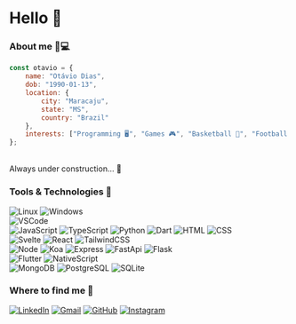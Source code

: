 # Hello 🖖
### About me 🧔💻
```javascript
const otavio = {
	name: "Otávio Dias",
	dob: "1990-01-13",
	location: {
		city: "Maracaju",
		state: "MS",
		country: "Brazil"
	},
	interests: ["Programming 🖥", "Games 🎮", "Basketball 🏀", "Football ⚽️", "Beer 🍺", "Cooking 🍳"]
};
```
<br/>
Always under construction... 🚧

### Tools & Technologies 🔧
![Linux](https://img.shields.io/static/v1?label=Linux&message=OS&color=green&logo=linux&style=flat-square&logoColor=white) ![Windows](https://img.shields.io/static/v1?label=Windows&message=OS&color=green&logo=windows&style=flat-square)<br/>
![VSCode](https://img.shields.io/static/v1?label=VS%20Code&message=Editor&color=blue&logo=visual-studio-code&style=flat-square)<br/>
![JavaScript](https://img.shields.io/static/v1?label=JavaScript&message=Code&color=ff4f8b&logo=javascript&style=flat-square&logoColor=white) ![TypeScript](https://img.shields.io/static/v1?label=TypeScript&message=Code&color=ff4f8b&logo=typescript&style=flat-square&logoColor=white) ![Python](https://img.shields.io/static/v1?label=Python&message=Code&color=ff4f8b&logo=python&style=flat-square&logoColor=white) ![Dart](https://img.shields.io/static/v1?label=Dart&message=Code&color=ff4f8b&logo=dart&style=flat-square&logoColor=white) ![HTML](https://img.shields.io/static/v1?label=Html&message=Code&color=ff4f8b&logo=html5&style=flat-square&logoColor=white) ![CSS](https://img.shields.io/static/v1?label=CSS&message=Code&color=ff4f8b&logo=css3&style=flat-square&logoColor=white)<br/>
![Svelte](https://img.shields.io/static/v1?label=Svelte&message=Front&color=orange&logo=svelte&style=flat-square&logoColor=white) ![React](https://img.shields.io/static/v1?label=React&message=Front&color=orange&logo=react&style=flat-square&logoColor=white) ![TailwindCSS](https://img.shields.io/static/v1?label=Tailwind%20CSS&message=Front&color=orange&logo=tailwindcss&style=flat-square&logoColor=white)<br/>
![Node](https://img.shields.io/static/v1?label=Node&message=Back&color=blueviolet&logo=node.js&style=flat-square&logoColor=white) ![Koa](https://img.shields.io/static/v1?label=Koa&message=Back&color=blueviolet&logo=koa&style=flat-square&logoColor=white) ![Express](https://img.shields.io/static/v1?label=Express&message=Back&color=blueviolet&logo=express&style=flat-square&logoColor=white) ![FastApi](https://img.shields.io/static/v1?label=FastAPI&message=Back&color=blueviolet&logo=fastapi&style=flat-square&logoColor=white) ![Flask](https://img.shields.io/static/v1?label=Flask&message=Back&color=blueviolet&logo=flask&style=flat-square&logoColor=white)<br/>
![Flutter](https://img.shields.io/static/v1?label=Flutter&message=Mobile&color=6aa6f8&logo=flutter&style=flat-square&logoColor=white) ![NativeScript](https://img.shields.io/static/v1?label=NativeScript&message=Mobile&color=6aa6f8&logo=nativescript&style=flat-square&logoColor=white)<br/>
![MongoDB](https://img.shields.io/static/v1?label=MongoDB&message=DB&color=47A248&logo=mongodb&style=flat-square&logoColor=white) ![PostgreSQL](https://img.shields.io/static/v1?label=PostgreSQL&message=DB&color=47A248&logo=postgresql&style=flat-square&logoColor=white) ![SQLite](https://img.shields.io/static/v1?label=SQLite&message=DB&color=47A248&logo=sqlite&style=flat-square&logoColor=white)
### Where to find me 🔎
[![LinkedIn](https://img.shields.io/badge/linkedin-%230077B5.svg?style=for-the-badge&logo=linkedin&logoColor=white)](https://linkedin.com/in/diasotavio) [![Gmail](https://img.shields.io/badge/Gmail-D14836?style=for-the-badge&logo=gmail&logoColor=white)](mailto:otaviodias@gmail.com) [![GitHub](https://img.shields.io/badge/github-%23121011.svg?style=for-the-badge&logo=github&logoColor=white)](https://github.com/taviodias) [![Instagram](https://img.shields.io/badge/Instagram-%23E4405F.svg?style=for-the-badge&logo=Instagram&logoColor=white)](https://instagram.com/otaviodias.s)
